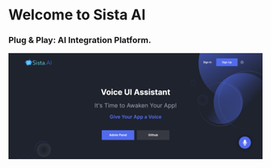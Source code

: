 # Welcome to Sista AI

### Plug & Play: AI Integration Platform.

[![Sista Logo](https://github.com/sista-ai/ai-assistant-react/blob/main/assets/sista-demo-one.png)](https://smart.sista.ai)
